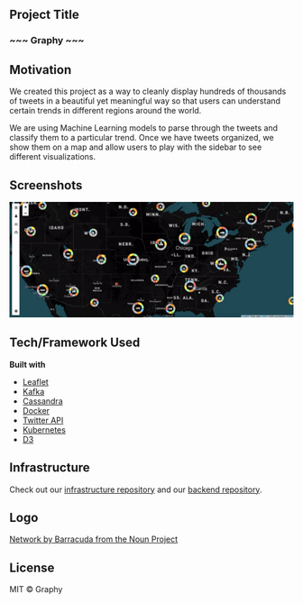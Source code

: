 ## Project Title

### ~~~ Graphy ~~~

## Motivation

We created this project as a way to cleanly display hundreds of thousands of tweets in a beautiful yet meaningful way so that users can understand certain trends in different regions around the world.

We are using Machine Learning models to parse through the tweets and classify them to a particular trend. Once we have tweets organized, we show them on a map and allow users to play with the sidebar to see different visualizations.

## Screenshots

![Map of Tweets](assets/map.gif)

## Tech/Framework Used

<b>Built with</b>
- [Leaflet](http://leafletjs.com/)
- [Kafka](https://kafka.apache.org/)
- [Cassandra](http://cassandra.apache.org/)
- [Docker](https://www.docker.com/)
- [Twitter API](https://developer.twitter.com/)
- [Kubernetes](https://kubernetes.io/)
- [D3](https://d3js.org/)

## Infrastructure

Check out our [infrastructure repository](https://github.com/CUBigDataClass/graphy-kubernetes) and our [backend repository](https://github.com/CUBigDataClass/graphy-backend). 

## Logo

[Network by Barracuda from the Noun Project](https://thenounproject.com/search/?q=network&i=739907)

## License

MIT © Graphy
